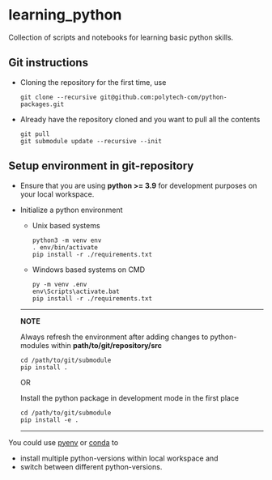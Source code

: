 # learning_python
Collection of scripts and notebooks for learning basic python skills.

## Git instructions

- Cloning the repository for the first time, use

    ```
    git clone --recursive git@github.com:polytech-com/python-packages.git
    ```

- Already have the repository cloned and you want to pull all the contents
    ```
    git pull
    git submodule update --recursive --init
    ```


## Setup environment in git-repository

- Ensure that you are using **python >= 3.9** for development purposes on your local workspace.

- Initialize a python environment

    - Unix based systems
        ```
        python3 -m venv env
        . env/bin/activate
        pip install -r ./requirements.txt
        ```

    - Windows based systems on CMD
        ```
        py -m venv .env
        env\Scripts\activate.bat
        pip install -r ./requirements.txt
        ```
    ---
    **NOTE**

    Always refresh the environment after adding changes to python-modules within **path/to/git/repository/src**

    ```
    cd /path/to/git/submodule
    pip install .
    ```
    OR

    Install the python package in development mode in the first place
    ```
    cd /path/to/git/submodule
    pip install -e .
    ```

    ---

You could use [pyenv](https://realpython.com/intro-to-pyenv/) or [conda](https://docs.conda.io/projects/conda/en/latest/user-guide/tasks/manage-python.html) to

- install multiple python-versions within local workspace and
- switch between different python-versions.
